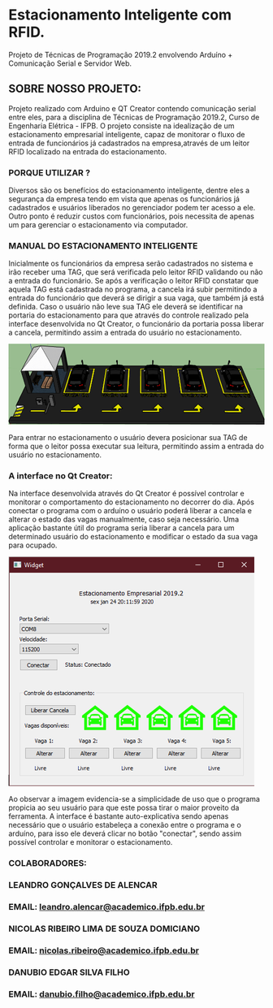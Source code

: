 # Estacionamento Inteligente com RFID.

Projeto de Técnicas de Programação 2019.2 envolvendo Arduíno + Comunicação Serial e Servidor Web.

## SOBRE NOSSO PROJETO:

Projeto realizado com Arduino e QT Creator contendo comunicação serial entre eles, para a disciplina de Técnicas de Programação 2019.2, Curso de Engenharia Elétrica - IFPB. O projeto consiste na idealização de um estacionamento empresarial inteligente, capaz de monitorar o fluxo de entrada de funcionários já cadastrados na empresa,através de um leitor RFID localizado na entrada do estacionamento.

  
### PORQUE UTILIZAR ?

Diversos são os benefícios do estacionamento inteligente, dentre eles a segurança da empresa tendo em vista que apenas os funcionários já cadastrados e usuários liberados no gerenciador podem ter acesso a ele. Outro ponto é reduzir custos com funcionários, pois necessita de apenas um para gerenciar o estacionamento via computador.

### MANUAL DO ESTACIONAMENTO INTELIGENTE

Inicialmente os funcionários da empresa serão cadastrados no sistema e irão receber uma TAG, que será verificada pelo leitor RFID validando ou não a entrada do funcionário. Se após a verificação o leitor RFID constatar que aquela TAG está cadastrada no programa, a cancela irá subir permitindo a entrada do funcionário que deverá se dirigir a sua vaga, que também já está definida. Caso o usuário não leve sua TAG ele deverá se identificar na portaria do estacionamento para que através do controle realizado pela interface desenvolvida no Qt Creator, o funcionário da portaria possa liberar a cancela, permitindo assim a entrada do usuário no estacionamento.

![enter image description here](https://github.com/nicolasrls/EstacionamentoRFID/blob/master/Imagens/ideia2.png)

Para entrar no estacionamento o usuário devera posicionar sua TAG de forma que o leitor possa executar sua leitura, permitindo assim a entrada do usuário no estacionamento.
### A interface no Qt Creator:
Na interface desenvolvida através do Qt Creator é possível controlar e monitorar o comportamento do estacionamento no decorrer do dia. Após conectar o programa com o arduíno o usuário poderá liberar a cancela e alterar o estado das vagas manualmente, caso seja necessário. Uma aplicação bastante útil do programa seria liberar a cancela para um determinado usuário do estacionamento e modificar o estado da sua vaga para ocupado.

![enter image description here](https://github.com/nicolasrls/EstacionamentoRFID/blob/master/Imagens/interface%20grafica.png)

Ao observar a imagem evidencia-se a simplicidade de uso que o programa propicia ao seu usuário para que este possa tirar o maior proveito da ferramenta. A interface é bastante auto-explicativa sendo apenas necessário que o usuário estabeleça a conexão entre o programa e o arduíno, para isso ele deverá clicar no botão "conectar", sendo assim possível controlar e monitorar o estacionamento.


### COLABORADORES:
### LEANDRO GONÇALVES DE ALENCAR
### EMAIL: leandro.alencar@academico.ifpb.edu.br

### NICOLAS RIBEIRO LIMA DE SOUZA DOMICIANO
### EMAIL: nicolas.ribeiro@academico.ifpb.edu.br  

### DANUBIO EDGAR SILVA FILHO
### EMAIL: danubio.filho@academico.ifpb.edu.br
